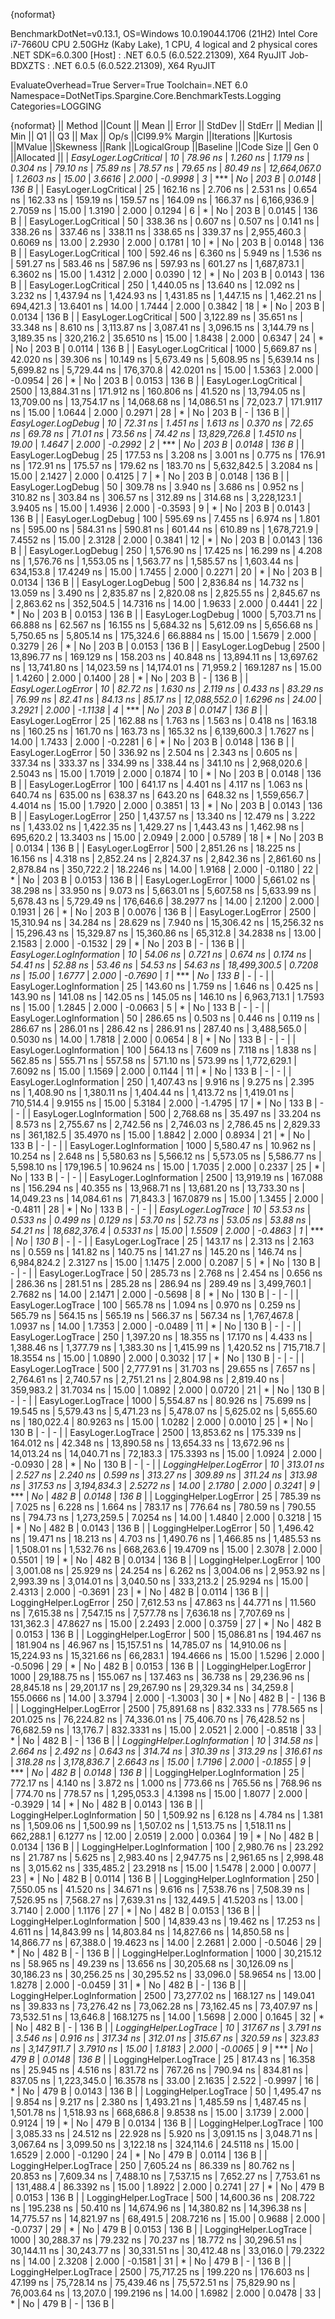 {noformat}

BenchmarkDotNet=v0.13.1, OS=Windows 10.0.19044.1706 (21H2)
Intel Core i7-7660U CPU 2.50GHz (Kaby Lake), 1 CPU, 4 logical and 2 physical cores
.NET SDK=6.0.300
  [Host]     : .NET 6.0.5 (6.0.522.21309), X64 RyuJIT
  Job-BDXZTS : .NET 6.0.5 (6.0.522.21309), X64 RyuJIT

EvaluateOverhead=True  Server=True  Toolchain=.NET 6.0  
Namespace=DotNetTips.Spargine.Core.BenchmarkTests.Logging  Categories=LOGGING  

{noformat}
||                      Method ||Count ||        Mean ||     Error ||    StdDev ||    StdErr ||      Median ||         Min ||          Q1 ||          Q3 ||         Max ||        Op/s ||CI99.9% Margin ||Iterations ||Kurtosis ||MValue ||Skewness ||Rank ||LogicalGroup ||Baseline ||Code Size || Gen 0 ||Allocated ||
|        *EasyLoger.LogCritical* |    *10* |     *78.96 ns* |   *1.260 ns* |   *1.179 ns* |   *0.304 ns* |     *79.10 ns* |     *75.89 ns* |     *78.57 ns* |     *79.65 ns* |     *80.49 ns* | *12,664,067.0* |      *1.2603 ns* |      *15.00* |   *3.6616* |  *2.000* |  *-0.9998* |    *3* |            *** |       *No* |     *203 B* | *0.0148* |     *136 B* |
|        EasyLoger.LogCritical |    25 |    162.16 ns |   2.706 ns |   2.531 ns |   0.654 ns |    162.33 ns |    159.19 ns |    159.57 ns |    164.09 ns |    166.37 ns |  6,166,936.9 |      2.7059 ns |      15.00 |   1.3190 |  2.000 |   0.1294 |    6 |            * |       No |     203 B | 0.0145 |     136 B |
|        EasyLoger.LogCritical |    50 |    338.36 ns |   0.607 ns |   0.507 ns |   0.141 ns |    338.26 ns |    337.46 ns |    338.11 ns |    338.65 ns |    339.37 ns |  2,955,460.3 |      0.6069 ns |      13.00 |   2.2930 |  2.000 |   0.1781 |   10 |            * |       No |     203 B | 0.0148 |     136 B |
|        EasyLoger.LogCritical |   100 |    592.46 ns |   6.360 ns |   5.949 ns |   1.536 ns |    591.27 ns |    583.46 ns |    587.96 ns |    597.93 ns |    601.27 ns |  1,687,873.1 |      6.3602 ns |      15.00 |   1.4312 |  2.000 |   0.0390 |   12 |            * |       No |     203 B | 0.0143 |     136 B |
|        EasyLoger.LogCritical |   250 |  1,440.05 ns |  13.640 ns |  12.092 ns |   3.232 ns |  1,437.94 ns |  1,424.93 ns |  1,431.85 ns |  1,447.15 ns |  1,462.21 ns |    694,421.3 |     13.6401 ns |      14.00 |   1.7444 |  2.000 |   0.3842 |   18 |            * |       No |     203 B | 0.0134 |     136 B |
|        EasyLoger.LogCritical |   500 |  3,122.89 ns |  35.651 ns |  33.348 ns |   8.610 ns |  3,113.87 ns |  3,087.41 ns |  3,096.15 ns |  3,144.79 ns |  3,189.35 ns |    320,216.2 |     35.6510 ns |      15.00 |   1.8438 |  2.000 |   0.6347 |   24 |            * |       No |     203 B | 0.0114 |     136 B |
|        EasyLoger.LogCritical |  1000 |  5,669.87 ns |  42.020 ns |  39.306 ns |  10.149 ns |  5,673.49 ns |  5,608.95 ns |  5,639.14 ns |  5,699.82 ns |  5,729.44 ns |    176,370.8 |     42.0201 ns |      15.00 |   1.5363 |  2.000 |  -0.0954 |   26 |            * |       No |     203 B | 0.0153 |     136 B |
|        EasyLoger.LogCritical |  2500 | 13,884.31 ns | 171.912 ns | 160.806 ns |  41.520 ns | 13,794.05 ns | 13,709.00 ns | 13,754.17 ns | 14,068.68 ns | 14,086.51 ns |     72,023.7 |    171.9117 ns |      15.00 |   1.0644 |  2.000 |   0.2971 |   28 |            * |       No |     203 B |      - |     136 B |
|           *EasyLoger.LogDebug* |    *10* |     *72.31 ns* |   *1.451 ns* |   *1.613 ns* |   *0.370 ns* |     *72.65 ns* |     *69.78 ns* |     *71.01 ns* |     *73.56 ns* |     *74.42 ns* | *13,829,726.8* |      *1.4510 ns* |      *19.00* |   *1.4647* |  *2.000* |  *-0.2992* |    *2* |            *** |       *No* |     *203 B* | *0.0148* |     *136 B* |
|           EasyLoger.LogDebug |    25 |    177.53 ns |   3.208 ns |   3.001 ns |   0.775 ns |    176.91 ns |    172.91 ns |    175.57 ns |    179.62 ns |    183.70 ns |  5,632,842.5 |      3.2084 ns |      15.00 |   2.1427 |  2.000 |   0.4125 |    7 |            * |       No |     203 B | 0.0148 |     136 B |
|           EasyLoger.LogDebug |    50 |    309.78 ns |   3.940 ns |   3.686 ns |   0.952 ns |    310.82 ns |    303.84 ns |    306.57 ns |    312.89 ns |    314.68 ns |  3,228,123.1 |      3.9405 ns |      15.00 |   1.4936 |  2.000 |  -0.3593 |    9 |            * |       No |     203 B | 0.0143 |     136 B |
|           EasyLoger.LogDebug |   100 |    595.69 ns |   7.455 ns |   6.974 ns |   1.801 ns |    595.00 ns |    584.31 ns |    590.81 ns |    601.44 ns |    610.89 ns |  1,678,721.9 |      7.4552 ns |      15.00 |   2.3128 |  2.000 |   0.3841 |   12 |            * |       No |     203 B | 0.0143 |     136 B |
|           EasyLoger.LogDebug |   250 |  1,576.90 ns |  17.425 ns |  16.299 ns |   4.208 ns |  1,576.76 ns |  1,553.05 ns |  1,563.77 ns |  1,585.57 ns |  1,603.44 ns |    634,153.8 |     17.4249 ns |      15.00 |   1.7455 |  2.000 |   0.2271 |   20 |            * |       No |     203 B | 0.0134 |     136 B |
|           EasyLoger.LogDebug |   500 |  2,836.84 ns |  14.732 ns |  13.059 ns |   3.490 ns |  2,835.87 ns |  2,820.08 ns |  2,825.55 ns |  2,845.67 ns |  2,863.62 ns |    352,504.5 |     14.7316 ns |      14.00 |   1.9633 |  2.000 |   0.4441 |   22 |            * |       No |     203 B | 0.0153 |     136 B |
|           EasyLoger.LogDebug |  1000 |  5,703.71 ns |  66.888 ns |  62.567 ns |  16.155 ns |  5,684.32 ns |  5,612.09 ns |  5,656.68 ns |  5,750.65 ns |  5,805.14 ns |    175,324.6 |     66.8884 ns |      15.00 |   1.5679 |  2.000 |   0.3279 |   26 |            * |       No |     203 B | 0.0153 |     136 B |
|           EasyLoger.LogDebug |  2500 | 13,896.77 ns | 169.129 ns | 158.203 ns |  40.848 ns | 13,894.11 ns | 13,697.62 ns | 13,741.80 ns | 14,023.59 ns | 14,174.01 ns |     71,959.2 |    169.1287 ns |      15.00 |   1.4260 |  2.000 |   0.1400 |   28 |            * |       No |     203 B |      - |     136 B |
|           *EasyLoger.LogError* |    *10* |     *82.72 ns* |   *1.630 ns* |   *2.119 ns* |   *0.433 ns* |     *83.29 ns* |     *76.99 ns* |     *82.41 ns* |     *84.13 ns* |     *85.17 ns* | *12,088,552.0* |      *1.6296 ns* |      *24.00* |   *3.2921* |  *2.000* |  *-1.1138* |    *4* |            *** |       *No* |     *203 B* | *0.0147* |     *136 B* |
|           EasyLoger.LogError |    25 |    162.88 ns |   1.763 ns |   1.563 ns |   0.418 ns |    163.18 ns |    160.25 ns |    161.70 ns |    163.73 ns |    165.32 ns |  6,139,600.3 |      1.7627 ns |      14.00 |   1.7433 |  2.000 |  -0.2281 |    6 |            * |       No |     203 B | 0.0148 |     136 B |
|           EasyLoger.LogError |    50 |    336.92 ns |   2.504 ns |   2.343 ns |   0.605 ns |    337.34 ns |    333.37 ns |    334.99 ns |    338.44 ns |    341.10 ns |  2,968,020.6 |      2.5043 ns |      15.00 |   1.7019 |  2.000 |   0.1874 |   10 |            * |       No |     203 B | 0.0148 |     136 B |
|           EasyLoger.LogError |   100 |    641.17 ns |   4.401 ns |   4.117 ns |   1.063 ns |    640.74 ns |    635.00 ns |    638.37 ns |    643.20 ns |    648.32 ns |  1,559,656.7 |      4.4014 ns |      15.00 |   1.7920 |  2.000 |   0.3851 |   13 |            * |       No |     203 B | 0.0143 |     136 B |
|           EasyLoger.LogError |   250 |  1,437.57 ns |  13.340 ns |  12.479 ns |   3.222 ns |  1,433.02 ns |  1,422.35 ns |  1,429.27 ns |  1,443.43 ns |  1,462.98 ns |    695,620.2 |     13.3403 ns |      15.00 |   2.0949 |  2.000 |   0.5789 |   18 |            * |       No |     203 B | 0.0134 |     136 B |
|           EasyLoger.LogError |   500 |  2,851.26 ns |  18.225 ns |  16.156 ns |   4.318 ns |  2,852.24 ns |  2,824.37 ns |  2,842.36 ns |  2,861.60 ns |  2,878.84 ns |    350,722.2 |     18.2246 ns |      14.00 |   1.9168 |  2.000 |  -0.1180 |   22 |            * |       No |     203 B | 0.0153 |     136 B |
|           EasyLoger.LogError |  1000 |  5,661.02 ns |  38.298 ns |  33.950 ns |   9.073 ns |  5,663.01 ns |  5,607.58 ns |  5,633.99 ns |  5,678.43 ns |  5,729.49 ns |    176,646.6 |     38.2977 ns |      14.00 |   2.1200 |  2.000 |   0.1931 |   26 |            * |       No |     203 B | 0.0076 |     136 B |
|           EasyLoger.LogError |  2500 | 15,310.94 ns |  34.284 ns |  28.629 ns |   7.940 ns | 15,306.42 ns | 15,256.32 ns | 15,296.43 ns | 15,329.87 ns | 15,360.86 ns |     65,312.8 |     34.2838 ns |      13.00 |   2.1583 |  2.000 |  -0.1532 |   29 |            * |       No |     203 B |      - |     136 B |
|     *EasyLoger.LogInformation* |    *10* |     *54.06 ns* |   *0.721 ns* |   *0.674 ns* |   *0.174 ns* |     *54.41 ns* |     *52.88 ns* |     *53.46 ns* |     *54.53 ns* |     *54.63 ns* | *18,499,300.5* |      *0.7208 ns* |      *15.00* |   *1.6777* |  *2.000* |  *-0.7690* |    *1* |            *** |       *No* |     *133 B* |      *-* |         *-* |
|     EasyLoger.LogInformation |    25 |    143.60 ns |   1.759 ns |   1.646 ns |   0.425 ns |    143.90 ns |    141.08 ns |    142.05 ns |    145.05 ns |    146.10 ns |  6,963,713.1 |      1.7593 ns |      15.00 |   1.2845 |  2.000 |  -0.0663 |    5 |            * |       No |     133 B |      - |         - |
|     EasyLoger.LogInformation |    50 |    286.65 ns |   0.503 ns |   0.446 ns |   0.119 ns |    286.67 ns |    286.01 ns |    286.42 ns |    286.91 ns |    287.40 ns |  3,488,565.0 |      0.5030 ns |      14.00 |   1.7818 |  2.000 |   0.0654 |    8 |            * |       No |     133 B |      - |         - |
|     EasyLoger.LogInformation |   100 |    564.13 ns |   7.609 ns |   7.118 ns |   1.838 ns |    562.85 ns |    555.71 ns |    557.58 ns |    571.10 ns |    573.99 ns |  1,772,629.1 |      7.6092 ns |      15.00 |   1.1569 |  2.000 |   0.1144 |   11 |            * |       No |     133 B |      - |         - |
|     EasyLoger.LogInformation |   250 |  1,407.43 ns |   9.916 ns |   9.275 ns |   2.395 ns |  1,408.90 ns |  1,380.11 ns |  1,404.44 ns |  1,413.72 ns |  1,419.01 ns |    710,514.4 |      9.9155 ns |      15.00 |   5.3184 |  2.000 |  -1.4795 |   17 |            * |       No |     133 B |      - |         - |
|     EasyLoger.LogInformation |   500 |  2,768.68 ns |  35.497 ns |  33.204 ns |   8.573 ns |  2,755.67 ns |  2,742.56 ns |  2,746.03 ns |  2,786.45 ns |  2,829.33 ns |    361,182.5 |     35.4970 ns |      15.00 |   1.8842 |  2.000 |   0.8934 |   21 |            * |       No |     133 B |      - |         - |
|     EasyLoger.LogInformation |  1000 |  5,580.47 ns |  10.962 ns |  10.254 ns |   2.648 ns |  5,580.63 ns |  5,566.12 ns |  5,573.05 ns |  5,586.77 ns |  5,598.10 ns |    179,196.5 |     10.9624 ns |      15.00 |   1.7035 |  2.000 |   0.2337 |   25 |            * |       No |     133 B |      - |         - |
|     EasyLoger.LogInformation |  2500 | 13,919.19 ns | 167.088 ns | 156.294 ns |  40.355 ns | 13,968.71 ns | 13,681.20 ns | 13,733.30 ns | 14,049.23 ns | 14,084.61 ns |     71,843.3 |    167.0879 ns |      15.00 |   1.3455 |  2.000 |  -0.4811 |   28 |            * |       No |     133 B |      - |         - |
|           *EasyLoger.LogTrace* |    *10* |     *53.53 ns* |   *0.533 ns* |   *0.499 ns* |   *0.129 ns* |     *53.70 ns* |     *52.73 ns* |     *53.05 ns* |     *53.88 ns* |     *54.21 ns* | *18,682,376.4* |      *0.5331 ns* |      *15.00* |   *1.5509* |  *2.000* |  *-0.4863* |    *1* |            *** |       *No* |     *130 B* |      *-* |         *-* |
|           EasyLoger.LogTrace |    25 |    143.17 ns |   2.313 ns |   2.163 ns |   0.559 ns |    141.82 ns |    140.75 ns |    141.27 ns |    145.20 ns |    146.74 ns |  6,984,824.2 |      2.3127 ns |      15.00 |   1.1475 |  2.000 |   0.2087 |    5 |            * |       No |     130 B |      - |         - |
|           EasyLoger.LogTrace |    50 |    285.73 ns |   2.768 ns |   2.454 ns |   0.656 ns |    286.36 ns |    281.51 ns |    285.28 ns |    286.94 ns |    289.49 ns |  3,499,760.1 |      2.7682 ns |      14.00 |   2.1471 |  2.000 |  -0.5698 |    8 |            * |       No |     130 B |      - |         - |
|           EasyLoger.LogTrace |   100 |    565.78 ns |   1.094 ns |   0.970 ns |   0.259 ns |    565.79 ns |    564.15 ns |    565.19 ns |    566.37 ns |    567.34 ns |  1,767,467.8 |      1.0937 ns |      14.00 |   1.7353 |  2.000 |  -0.0489 |   11 |            * |       No |     130 B |      - |         - |
|           EasyLoger.LogTrace |   250 |  1,397.20 ns |  18.355 ns |  17.170 ns |   4.433 ns |  1,388.46 ns |  1,377.79 ns |  1,383.30 ns |  1,415.99 ns |  1,420.52 ns |    715,718.7 |     18.3554 ns |      15.00 |   1.0890 |  2.000 |   0.3032 |   17 |            * |       No |     130 B |      - |         - |
|           EasyLoger.LogTrace |   500 |  2,777.91 ns |  31.703 ns |  29.655 ns |   7.657 ns |  2,764.61 ns |  2,740.57 ns |  2,751.21 ns |  2,804.98 ns |  2,819.40 ns |    359,983.2 |     31.7034 ns |      15.00 |   1.0892 |  2.000 |   0.0720 |   21 |            * |       No |     130 B |      - |         - |
|           EasyLoger.LogTrace |  1000 |  5,554.87 ns |  80.926 ns |  75.699 ns |  19.545 ns |  5,579.43 ns |  5,471.23 ns |  5,478.07 ns |  5,625.02 ns |  5,655.60 ns |    180,022.4 |     80.9263 ns |      15.00 |   1.0282 |  2.000 |   0.0010 |   25 |            * |       No |     130 B |      - |         - |
|           EasyLoger.LogTrace |  2500 | 13,853.62 ns | 175.339 ns | 164.012 ns |  42.348 ns | 13,890.58 ns | 13,654.33 ns | 13,672.96 ns | 14,013.24 ns | 14,040.71 ns |     72,183.3 |    175.3393 ns |      15.00 |   1.0924 |  2.000 |  -0.0930 |   28 |            * |       No |     130 B |      - |         - |
|       *LoggingHelper.LogError* |    *10* |    *313.01 ns* |   *2.527 ns* |   *2.240 ns* |   *0.599 ns* |    *313.27 ns* |    *309.89 ns* |    *311.24 ns* |    *313.98 ns* |    *317.53 ns* |  *3,194,834.3* |      *2.5272 ns* |      *14.00* |   *2.1780* |  *2.000* |   *0.3241* |    *9* |            *** |       *No* |     *482 B* | *0.0148* |     *136 B* |
|       LoggingHelper.LogError |    25 |    785.39 ns |   7.025 ns |   6.228 ns |   1.664 ns |    783.17 ns |    776.64 ns |    780.59 ns |    790.55 ns |    794.73 ns |  1,273,259.5 |      7.0254 ns |      14.00 |   1.4840 |  2.000 |   0.3218 |   15 |            * |       No |     482 B | 0.0143 |     136 B |
|       LoggingHelper.LogError |    50 |  1,496.42 ns |  19.471 ns |  18.213 ns |   4.703 ns |  1,490.76 ns |  1,466.85 ns |  1,485.53 ns |  1,508.01 ns |  1,532.76 ns |    668,263.6 |     19.4709 ns |      15.00 |   2.3078 |  2.000 |   0.5501 |   19 |            * |       No |     482 B | 0.0134 |     136 B |
|       LoggingHelper.LogError |   100 |  3,001.08 ns |  25.929 ns |  24.254 ns |   6.262 ns |  3,004.06 ns |  2,953.92 ns |  2,993.39 ns |  3,014.01 ns |  3,040.50 ns |    333,213.2 |     25.9294 ns |      15.00 |   2.4313 |  2.000 |  -0.3691 |   23 |            * |       No |     482 B | 0.0114 |     136 B |
|       LoggingHelper.LogError |   250 |  7,612.53 ns |  47.863 ns |  44.771 ns |  11.560 ns |  7,615.38 ns |  7,547.15 ns |  7,577.78 ns |  7,636.18 ns |  7,707.69 ns |    131,362.3 |     47.8627 ns |      15.00 |   2.2493 |  2.000 |   0.3759 |   27 |            * |       No |     482 B | 0.0153 |     136 B |
|       LoggingHelper.LogError |   500 | 15,086.81 ns | 194.467 ns | 181.904 ns |  46.967 ns | 15,157.51 ns | 14,785.07 ns | 14,910.06 ns | 15,224.93 ns | 15,321.66 ns |     66,283.1 |    194.4666 ns |      15.00 |   1.5296 |  2.000 |  -0.5096 |   29 |            * |       No |     482 B | 0.0153 |     136 B |
|       LoggingHelper.LogError |  1000 | 29,188.75 ns | 155.067 ns | 137.463 ns |  36.738 ns | 29,236.96 ns | 28,845.18 ns | 29,201.17 ns | 29,267.90 ns | 29,329.34 ns |     34,259.8 |    155.0666 ns |      14.00 |   3.3794 |  2.000 |  -1.3003 |   30 |            * |       No |     482 B |      - |     136 B |
|       LoggingHelper.LogError |  2500 | 75,891.68 ns | 832.333 ns | 778.565 ns | 201.025 ns | 76,224.82 ns | 74,336.01 ns | 75,406.70 ns | 76,428.52 ns | 76,682.59 ns |     13,176.7 |    832.3331 ns |      15.00 |   2.0521 |  2.000 |  -0.8518 |   33 |            * |       No |     482 B |      - |     136 B |
| *LoggingHelper.LogInformation* |    *10* |    *314.58 ns* |   *2.664 ns* |   *2.492 ns* |   *0.643 ns* |    *314.74 ns* |    *310.39 ns* |    *313.29 ns* |    *316.61 ns* |    *318.28 ns* |  *3,178,836.7* |      *2.6643 ns* |      *15.00* |   *1.7196* |  *2.000* |  *-0.1855* |    *9* |            *** |       *No* |     *482 B* | *0.0148* |     *136 B* |
| LoggingHelper.LogInformation |    25 |    772.17 ns |   4.140 ns |   3.872 ns |   1.000 ns |    773.66 ns |    765.56 ns |    768.96 ns |    774.70 ns |    778.57 ns |  1,295,053.3 |      4.1398 ns |      15.00 |   1.8077 |  2.000 |  -0.3929 |   14 |            * |       No |     482 B | 0.0143 |     136 B |
| LoggingHelper.LogInformation |    50 |  1,509.92 ns |   6.128 ns |   4.784 ns |   1.381 ns |  1,509.06 ns |  1,500.99 ns |  1,507.02 ns |  1,513.75 ns |  1,518.11 ns |    662,288.1 |      6.1277 ns |      12.00 |   2.0519 |  2.000 |   0.0364 |   19 |            * |       No |     482 B | 0.0134 |     136 B |
| LoggingHelper.LogInformation |   100 |  2,980.76 ns |  23.292 ns |  21.787 ns |   5.625 ns |  2,983.40 ns |  2,947.75 ns |  2,961.65 ns |  2,998.48 ns |  3,015.62 ns |    335,485.2 |     23.2918 ns |      15.00 |   1.5478 |  2.000 |   0.0077 |   23 |            * |       No |     482 B | 0.0114 |     136 B |
| LoggingHelper.LogInformation |   250 |  7,550.05 ns |  41.520 ns |  34.671 ns |   9.616 ns |  7,538.76 ns |  7,508.39 ns |  7,526.95 ns |  7,568.27 ns |  7,639.31 ns |    132,449.5 |     41.5203 ns |      13.00 |   3.7140 |  2.000 |   1.1176 |   27 |            * |       No |     482 B | 0.0153 |     136 B |
| LoggingHelper.LogInformation |   500 | 14,839.43 ns |  19.462 ns |  17.253 ns |   4.611 ns | 14,843.99 ns | 14,803.84 ns | 14,827.66 ns | 14,850.58 ns | 14,866.77 ns |     67,388.0 |     19.4623 ns |      14.00 |   2.2681 |  2.000 |  -0.5046 |   29 |            * |       No |     482 B |      - |     136 B |
| LoggingHelper.LogInformation |  1000 | 30,215.12 ns |  58.965 ns |  49.239 ns |  13.656 ns | 30,205.68 ns | 30,126.09 ns | 30,186.23 ns | 30,256.25 ns | 30,295.52 ns |     33,096.0 |     58.9654 ns |      13.00 |   1.8278 |  2.000 |  -0.0459 |   31 |            * |       No |     482 B |      - |     136 B |
| LoggingHelper.LogInformation |  2500 | 73,277.02 ns | 168.127 ns | 149.041 ns |  39.833 ns | 73,276.42 ns | 73,062.28 ns | 73,162.45 ns | 73,407.97 ns | 73,532.51 ns |     13,646.8 |    168.1275 ns |      14.00 |   1.5698 |  2.000 |   0.1645 |   32 |            * |       No |     482 B |      - |     136 B |
|       *LoggingHelper.LogTrace* |    *10* |    *317.67 ns* |   *3.791 ns* |   *3.546 ns* |   *0.916 ns* |    *317.34 ns* |    *312.01 ns* |    *315.67 ns* |    *320.59 ns* |    *323.83 ns* |  *3,147,911.7* |      *3.7910 ns* |      *15.00* |   *1.8183* |  *2.000* |  *-0.0065* |    *9* |            *** |       *No* |     *479 B* | *0.0148* |     *136 B* |
|       LoggingHelper.LogTrace |    25 |    817.43 ns |  16.358 ns |  25.945 ns |   4.516 ns |    831.72 ns |    767.26 ns |    790.94 ns |    834.81 ns |    837.05 ns |  1,223,345.0 |     16.3578 ns |      33.00 |   2.1635 |  2.522 |  -0.9997 |   16 |            * |       No |     479 B | 0.0143 |     136 B |
|       LoggingHelper.LogTrace |    50 |  1,495.47 ns |   9.854 ns |   9.217 ns |   2.380 ns |  1,493.21 ns |  1,485.59 ns |  1,487.45 ns |  1,501.78 ns |  1,518.93 ns |    668,686.8 |      9.8538 ns |      15.00 |   3.1739 |  2.000 |   0.9124 |   19 |            * |       No |     479 B | 0.0134 |     136 B |
|       LoggingHelper.LogTrace |   100 |  3,085.33 ns |  24.512 ns |  22.928 ns |   5.920 ns |  3,091.15 ns |  3,048.71 ns |  3,067.64 ns |  3,099.50 ns |  3,122.18 ns |    324,114.6 |     24.5118 ns |      15.00 |   1.6529 |  2.000 |  -0.1290 |   24 |            * |       No |     479 B | 0.0114 |     136 B |
|       LoggingHelper.LogTrace |   250 |  7,605.24 ns |  86.339 ns |  80.762 ns |  20.853 ns |  7,609.34 ns |  7,488.10 ns |  7,537.15 ns |  7,652.27 ns |  7,753.61 ns |    131,488.4 |     86.3392 ns |      15.00 |   1.8922 |  2.000 |   0.2741 |   27 |            * |       No |     479 B | 0.0153 |     136 B |
|       LoggingHelper.LogTrace |   500 | 14,600.36 ns | 208.722 ns | 195.238 ns |  50.410 ns | 14,674.96 ns | 14,380.82 ns | 14,396.38 ns | 14,775.57 ns | 14,821.97 ns |     68,491.5 |    208.7216 ns |      15.00 |   0.9688 |  2.000 |  -0.0737 |   29 |            * |       No |     479 B | 0.0153 |     136 B |
|       LoggingHelper.LogTrace |  1000 | 30,288.37 ns |  79.232 ns |  70.237 ns |  18.772 ns | 30,296.51 ns | 30,144.11 ns | 30,243.77 ns | 30,331.51 ns | 30,412.48 ns |     33,016.0 |     79.2322 ns |      14.00 |   2.3208 |  2.000 |  -0.1581 |   31 |            * |       No |     479 B |      - |     136 B |
|       LoggingHelper.LogTrace |  2500 | 75,717.25 ns | 199.220 ns | 176.603 ns |  47.199 ns | 75,728.14 ns | 75,439.46 ns | 75,572.51 ns | 75,829.90 ns | 76,003.64 ns |     13,207.0 |    199.2196 ns |      14.00 |   1.6982 |  2.000 |   0.0478 |   33 |            * |       No |     479 B |      - |     136 B |
